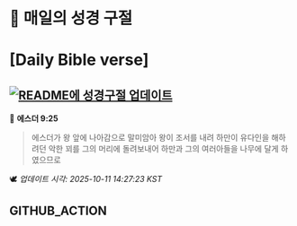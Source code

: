 # 🙏 매일의 성경 구절
# [Daily Bible verse]
## [![README에 성경구절 업데이트](https://github.com/DONGSUKA/first_test/actions/workflows/update-readme-bible.yml/badge.svg)](https://github.com/DONGSUKA/first_test/actions/workflows/update-readme-bible.yml)
<!-- START_BIBLE_VERSE -->
📖 **에스더 9:25**
> 에스더가 왕 앞에 나아감으로 말미암아 왕이 조서를 내려 하만이 유다인을 해하려던 악한 꾀를 그의 머리에 돌려보내어 하만과 그의 여러아들을 나무에 달게 하였으므로

🕊️ _업데이트 시각: 2025-10-11 14:27:23 KST_
  <!-- END_BIBLE_VERSE -->
## GITHUB_ACTION

